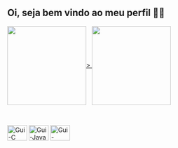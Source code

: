 ## Oi, seja bem vindo ao meu perfil 👋😃

<a href="https://github.com/Alessander-Magno/github-readme-stats">
  <img height=180 align="center" src="https://github-readme-stats.vercel.app/api?username=Alessander-Magno&show_icons=true&theme=padrao" />>
</a>
<a href="https://github.com/Alessander-Magno/convoychat">
  <img height=180 align="center" src="https://github-readme-stats.vercel.app/api/top-langs/?username=Alessander-Magno&layout=compact" />
</a>

 ##
 
<div style="display: inline_block"><br>
  <img align="center" alt="Gui-C" height="35" width="45" src="https://cdn.jsdelivr.net/gh/devicons/devicon@latest/icons/c/c-original.svg">
   <img align="center" alt="Gui-Java" height="35" width="45" src="https://cdn.jsdelivr.net/gh/devicons/devicon@latest/icons/java/java-original.svg" />
  <img align="center" alt="Gui-MySQL" height="35" width="45" src="https://cdn.jsdelivr.net/gh/devicons/devicon@latest/icons/mysql/mysql-original.svg" />
</div>
